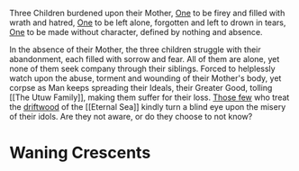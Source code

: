 Three Children burdened upon their Mother, 
[One](Kynoly) to be firey and filled with wrath and hatred, 
[One](Heaugi) to be left alone, forgotten and left to drown in tears,
[One](Opar) to be made without character, defined by nothing and absence. 

In the absence of their Mother, the three children struggle with their abandonment, each filled with sorrow and fear.
All of them are alone, yet none of them seek company through their siblings. 
Forced to helplessly watch upon the abuse, torment and wounding of their Mother's body, yet corpse as Man keeps spreading their Ideals, their Greater Good, tolling [[The Utuw Family]], making them suffer for their loss. 
[Those few](Lunatics) who treat the [driftwood](The%20Utuw%20Family.md) of the [[Eternal Sea]] kindly turn a blind eye upon the misery of their idols. Are they not aware, or do they choose to not know?  
# Waning Crescents